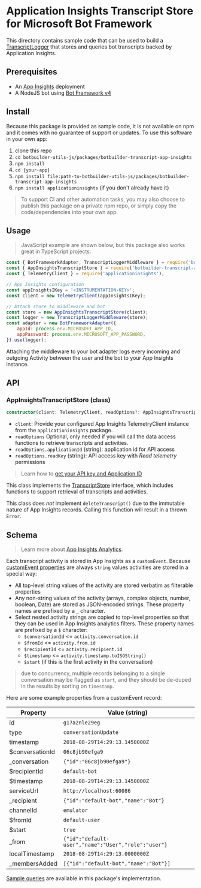 # Application Insights Transcript Store for Microsoft Bot Framework
 
This directory contains sample code that can be used to build a [TranscriptLogger](https://github.com/Microsoft/botbuilder-js/blob/master/libraries/botbuilder-core/src/transcriptLogger.ts) that stores and queries bot transcripts backed by Application Insights.

## Prerequisites

- An [App Insights](https://azuremarketplace.microsoft.com/en-us/marketplace/apps/Microsoft.AppInsights) deployment  
- A NodeJS bot using [Bot Framework v4](https://docs.microsoft.com/en-us/azure/bot-service/?view=azure-bot-service-4.0)

## Install

Because this package is provided as sample code, it is not available on npm and it comes with no guarantee of support or updates. To use this software in your own app:

1. clone this repo
2. `cd botbuilder-utils-js/packages/botbuilder-transcript-app-insights`
3. `npm install`
4. `cd {your-app}`
5. `npm install file:path-to-botbuilder-utils-js/packages/botbuilder-transcript-app-insights`
6. `npm install applicationinsights` (if you don't already have it)

> To support CI and other automation tasks, you may also choose to publish this package on a private npm repo, or simply copy the code/dependencies into your own app.

## Usage

> JavaScript example are shown below, but this package also works great in TypeScript projects.

```JavaScript
const { BotFrameworkAdapter, TranscriptLoggerMiddleware } = require('botbuilder');
const { AppInsightsTranscriptStore } = require('botbuilder-transcript-app-insights');
const { TelemetryClient } = require('applicationinsights'); 

// App Insights configuration
const appInsightsIKey = '<INSTRUMENTATION-KEY>';
const client = new TelemetryClient(appInsightsIKey);

// Attach store to middleware and bot
const store = new AppInsightsTranscriptStore(client);
const logger = new TranscriptLoggerMiddleware(store);
const adapter = new BotFrameworkAdapter({
	appId: process.env.MICROSOFT_APP_ID,
	appPassword: process.env.MICROSOFT_APP_PASSWORD,
}).use(logger);
```

Attaching the middleware to your bot adapter logs every incoming and outgoing Activity between the user and the bot to your App Insights instance.

## API

### AppInsightsTranscriptStore (class)

```TypeScript
constructor(client: TelemetryClient, readOptions?: AppInsightsTranscriptStoreOptions)
```

* `client`: Provide your configured App Insights TelemetryClient instance from the `applicationinsights` package.
* `readOptions` Optional, only needed if you will call the data access functions to retrieve transcripts and activities.
* `readOptions.applicationId` (string): application id for API access
* `readOptions.readKey` (string): API access key with _Read telemetry_ permissions

> Learn how to [get your API key and Application ID](https://dev.applicationinsights.io/documentation/Authorization/API-key-and-App-ID)

This class implements the [TranscriptStore](https://github.com/Microsoft/botbuilder-js/blob/master/libraries/botbuilder-core/src/transcriptLogger.ts#L154-L183) interface, which includes functions to support retrieval of transcripts and activities.

This class does _not_ implement `deleteTranscript()` due to the immutable nature of App Insights records. Calling this function will result in a thrown `Error`.

## Schema

> Learn more about [App Insights Analytics](https://docs.microsoft.com/en-us/azure/application-insights/app-insights-analytics).

Each transcript activity is stored in App Insights as a `customEvent`. Because [customEvent properties](https://docs.microsoft.com/en-us/azure/application-insights/app-insights-api-custom-events-metrics#properties) are always `string` values activities are stored in a special way:

* All top-level string values of the activity are stored verbatim as filterable properties
* Any non-string values of the activity (arrays, complex objects, number, boolean, Date) are stored as JSON-encoded strings. These property names are prefixed by a `_` character.
* Select nested activity strings are copied to top-level properties so that they can be used in App Insights analytics filters. These property names are prefixed by a `$` character:
	* `$conversationId` <= `activity.conversation.id`
	* `$fromId` <= `activity.from.id`
	* `$recipientId` <= `activity.recipient.id`
	* `$timestamp` <= `activity.timestamp.toISOString()`
	* `$start` (if this is the first activity in the conversation)

> due to concurrency, multiple records belonging to a single conversation may be flagged as `start`, and they should be de-duped in the results by sorting on `timestamp`.

Here are some example properties from a customEvent record:

| Property | Value (string) |
| -------- | -------------- |
| id | `g17a2nle29eg` |
| type | `conversationUpdate` |
| timestamp | `2018-08-29T14:29:13.1450000Z` |
| $conversationId | `06c8jb90efga9` |
| _conversation | `{"id":"06c8jb90efga9"}` |
| $recipientId | `default-bot` |
| $timestamp | `2018-08-29T14:29:13.1450000Z` |
| serviceUrl | `http://localhost:60086` |
| _recipient | `{"id":"default-bot","name":"Bot"}` |
| channelId | `emulator` |
| $fromId | `default-user` |
| $start | `true` |
| _from | `{"id":"default-user","name":"User","role":"user"}` |
| localTimestamp | `2018-08-29T14:29:13.0000000Z` |
| _membersAdded | `[{"id":"default-bot","name":"Bot"}]` |

[Sample queries](./src/index.ts#L38-L50) are available in this package's implementation.
